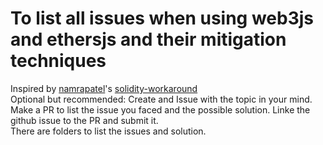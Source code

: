 # To list all issues when using web3js and ethersjs and their mitigation techniques

Inspired by [namrapatel](https://github.com/namrapatel)'s [solidity-workaround](https://github.com/namrapatel/solidity-workarounds)
\
Optional but recommended: Create and Issue with the topic in your mind.
\
Make a PR to list the issue you faced and the possible solution. Linke the github issue to the PR and submit it.
\
There are folders to list the issues and solution.
